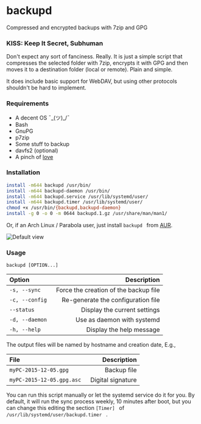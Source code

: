# backupd
Compressed and encrypted backups with 7zip and GPG

### KISS: Keep It Secret, Subhuman
Don't expect any sort of fanciness. Really. It is just a simple script that compresses the selected folder with 7zip, encrypts it with GPG and then moves it to a destination folder (local or remote). Plain and simple.

It does include basic support for WebDAV, but using other protocols shouldn't be hard to implement.

### Requirements
* A decent OS ¯\_(ツ)_/¯
* Bash
* GnuPG
* p7zip
* Some stuff to backup
* davfs2 (optional)
* A pinch of [love](http://i2.kym-cdn.com/photos/images/newsfeed/000/982/798/717.jpg)

### Installation

```bash
install -m644 backupd /usr/bin/
install -m644 backupd-daemon /usr/bin/
install -m644 backupd.service /usr/lib/systemd/user/
install -m644 backupd.timer /usr/lib/systemd/user/
chmod +x /usr/bin/{backupd,backupd-daemon}
install -g 0 -o 0 -m 0644 backupd.1.gz /usr/share/man/man1/
```

Or, if an Arch Linux / Parabola user, just install ```backupd ``` from [AUR](https://aur.archlinux.org/packages/backupd/). 

![Default view](http://i.imgur.com/4bvHVjO.png)

### Usage

```backupd [OPTION...] ```


| Option | Description |
|:-------------|-------------:|
| ```-s, --sync ``` | Force the creation of the backup file |
| ```-c, --config ``` | Re-generate the configuration file |
| ```--status ``` | Display the current settings |
| ```-d, --daemon ``` | Use as daemon with systemd |
| ```-h, --help ``` | Display the help message |

The output files will be named by hostname and creation date,
E.g.,

| File | Description |
|:-------------|-------------:|
| ```myPC-2015-12-05.gpg ``` | Backup file |
| ```myPC-2015-12-05.gpg.asc ``` | Digital signature |

You can run this script manually or let the systemd service do it for you.
By default, it will run the sync process weekly, 10 minutes after boot, but you can
change this editing the section ```[Timer] ``` of ```/usr/lib/systemd/user/backupd.timer ``` .
